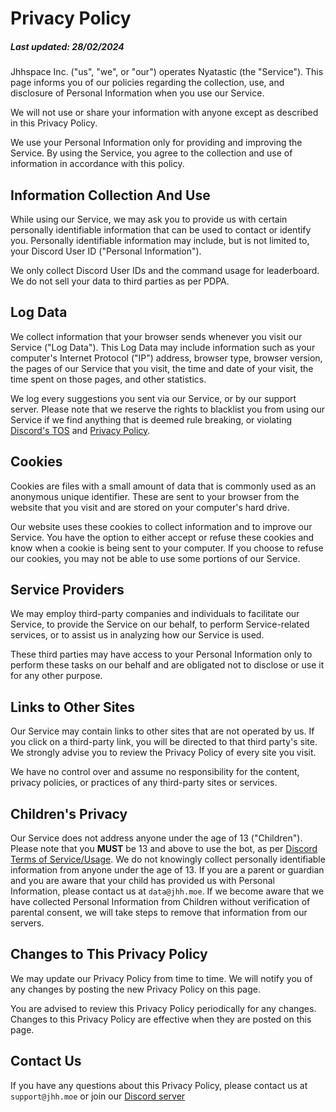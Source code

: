 # Privacy Policy
##### Last updated: 28/02/2024

Jhhspace Inc. ("us", "we", or "our") operates Nyatastic (the "Service"). This page informs you of our policies regarding the collection, use, and disclosure of Personal Information when you use our Service.

We will not use or share your information with anyone except as described in this Privacy Policy.

We use your Personal Information only for providing and improving the Service. By using the Service, you agree to the collection and use of information in accordance with this policy.

## Information Collection And Use
While using our Service, we may ask you to provide us with certain personally identifiable information that can be used to contact or identify you. Personally identifiable information may include, but is not limited to, your Discord User ID ("Personal Information").

We only collect Discord User IDs and the command usage for leaderboard. We do not sell your data to third parties as per PDPA.

## Log Data
We collect information that your browser sends whenever you visit our Service ("Log Data"). This Log Data may include information such as your computer's Internet Protocol ("IP") address, browser type, browser version, the pages of our Service that you visit, the time and date of your visit, the time spent on those pages, and other statistics.

We log every suggestions you sent via our Service, or by our support server. Please note that we reserve the rights to blacklist you from using our Service if we find anything that is deemed rule breaking, or violating [Discord's TOS](https://discord.com/terms) and [Privacy Policy](https://discord.com/privacy).

## Cookies
Cookies are files with a small amount of data that is commonly used as an anonymous unique identifier. These are sent to your browser from the website that you visit and are stored on your computer's hard drive.

Our website uses these cookies to collect information and to improve our Service. You have the option to either accept or refuse these cookies and know when a cookie is being sent to your computer. If you choose to refuse our cookies, you may not be able to use some portions of our Service.

## Service Providers
We may employ third-party companies and individuals to facilitate our Service, to provide the Service on our behalf, to perform Service-related services, or to assist us in analyzing how our Service is used.

These third parties may have access to your Personal Information only to perform these tasks on our behalf and are obligated not to disclose or use it for any other purpose.

## Links to Other Sites
Our Service may contain links to other sites that are not operated by us. If you click on a third-party link, you will be directed to that third party's site. We strongly advise you to review the Privacy Policy of every site you visit.

We have no control over and assume no responsibility for the content, privacy policies, or practices of any third-party sites or services.

## Children's Privacy
Our Service does not address anyone under the age of 13 ("Children").
Please note that you **MUST** be 13 and above to use the bot, as per [Discord Terms of Service/Usage](https://discord.com/safety/360044149591-answering-parents-and-educators-top-questions#:~:text=Discord's%20Terms%20of%20Service%20require,legislation%20mandates%20an%20older%20age.).
We do not knowingly collect personally identifiable information from anyone under the age of 13. If you are a parent or guardian and you are aware that your child has provided us with Personal Information, please contact us at `data@jhh.moe`. If we become aware that we have collected Personal Information from Children without verification of parental consent, we will take steps to remove that information from our servers.

## Changes to This Privacy Policy
We may update our Privacy Policy from time to time. We will notify you of any changes by posting the new Privacy Policy on this page.

You are advised to review this Privacy Policy periodically for any changes. Changes to this Privacy Policy are effective when they are posted on this page.

## Contact Us
If you have any questions about this Privacy Policy, please contact us at `support@jhh.moe` or join our [Discord server](https://go.nekogirl.net/)
